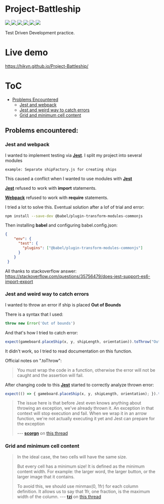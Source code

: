 # Project-Battleship

<a href="https://de.wikipedia.org/wiki/JavaScript">
  <img src="https://img.shields.io/badge/JavaScript-323330?style=for-the-badge&logo=javascript&logoColor=yellow" />
</a>

<a href="https://en.wikipedia.org/wiki/HTML5">
  <img src="https://img.shields.io/badge/HTML5-E34F26?style=for-the-badge&logo=html5&logoColor=white" />
</a>

<a href="https://en.wikipedia.org/wiki/CSS">
  <img src="https://img.shields.io/badge/CSS-239120?&style=for-the-badge&logo=css3&logoColor=white" />
</a>

<a href="https://www.npmjs.com/">
  <img src="https://img.shields.io/badge/npm-CB3837?style=for-the-badge&logo=npm&logoColor=white" />
</a>

<a href="https://webpack.js.org/">
  <img src="https://img.shields.io/badge/webpack-%238DD6F9.svg?style=for-the-badge&logo=webpack&logoColor=black" />
</a>

<a href="https://jestjs.io/">
  <img src="https://img.shields.io/badge/Jest-323330?style=for-the-badge&logo=Jest&logoColor=white" />
</a>

Test Driven Development practice.

# Live demo
https://hikyn.github.io/Project-Battleship/

# ToC

-   [Problems Encountered](https://github.com/Hikyn/Project-Battleship/edit/main/README.md#problems-encountered)
    -   [Jest and webpack](https://github.com/Hikyn/Project-Battleship/edit/main/README.md#problems-encountered)
    -   [Jest and weird way to catch errors](https://github.com/Hikyn/Project-Battleship/edit/main/README.md#jest-and-weird-way-to-catch-errors)
    -   [Grid and minimum cell content](https://github.com/Hikyn/Project-Battleship/edit/main/README.md#grid-and-minimum-cell-content)

## Problems encountered:

### Jest and webpack
I wanted to implement testing via **[Jest](https://jestjs.io/)**. I split my project into several modules

`example: Separate shipFactory.js for creating ships`

This caused a conflict when I wanted to use modules with **[Jest](https://jestjs.io/)**

**[Jest](https://jestjs.io/)** refused to work with **import** statements.

**[Webpack](https://webpack.js.org/)** refused to work with **require** statements.

I tried a lot to solve this. Eventual solution after a lof of trial and error:
```bash
npm install --save-dev @babel/plugin-transform-modules-commonjs
```
Then installing **babel** and configuring babel.config.json:
```json
{
    "env": {
      "test": {
        "plugins": ["@babel/plugin-transform-modules-commonjs"]
      }
    }
 }
```
All thanks to stackoverflow answer: https://stackoverflow.com/questions/35756479/does-jest-support-es6-import-export

### Jest and weird way to catch errors

I wanted to throw an error if ship is placed **Out of Bounds**

There is a syntax that I used:

```js
throw new Error('Out of bounds')
```

And that's how I tried to catch error:

```js
expect(gameboard.placeShip(x, y, shipLength, orientation)).toThrow("Out of bounds");
```

It didn't work, so I tried to read documentation on this function.

Official notes on ".toThrow":

> You must wrap the code in a function, otherwise the error will not be caught and the assertion will fail.

After changing code to this **[Jest](https://jestjs.io/)** started to correctly analyze thrown error:

```js
expect(() => { gameboard.placeShip(x, y, shipLength, orientation); }).toThrow("Out of bounds");
```

> The issue here is that before Jest even knows anything about throwing an exception, we've already thrown it. An exception in that context will stop execution and fail. When we wrap it in an arrow function, we're not actually executing it yet and Jest can prepare for the exception 
> 
> --- **[scorgn](https://stackoverflow.com/users/2087587/scorgn)** on [this thread](https://stackoverflow.com/questions/49027595/jest-test-that-exception-will-be-thrown-isnt-working)

### Grid and minimum cell content
> In the ideal case, the two cells will have the same size.
>
> But every cell has a minimum size! It is defined as the minimum content width. For example: the larger word, the larger button, or the larger image that it contains.
>
> To avoid this, we should use minmax(0, 1fr) for each column definition. It allows us to say that 1fr, one fraction, is the maximum width of the column. 
>--- **[tzi](https://stackoverflow.com/users/1978945/tzi)** on [this thread](https://stackoverflow.com/questions/54099056/grid-display-columns-have-not-equal-width)
